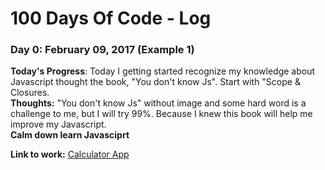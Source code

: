 # 100 Days Of Code - Log

### Day 0: February 09, 2017 (Example 1)

**Today's Progress**: Today I getting started recognize my knowledge about Javascript thought the book, "You don't know Js". Start with "Scope & Closures.<br>
**Thoughts:** "You don't know Js" without image and some hard word is a challenge to me, but I will try 99%. Because I knew this book will help me improve my Javascript.<br>
**Calm down learn Javasciprt**

**Link to work:** [Calculator App](http://www.example.com)
